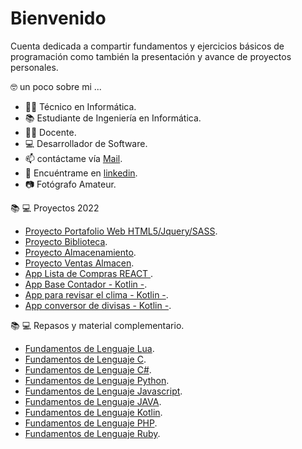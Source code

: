# Bienvenido

Cuenta dedicada a compartir fundamentos y ejercicios básicos de programación como también la presentación y avance de proyectos personales.

🤓 un poco sobre mi ... 

 - 👨‍🎓 Técnico en Informática.
 - 📚 Estudiante de Ingeniería en Informática.
 - 👨‍🏫 Docente.
 - 💻 Desarrollador de Software.
 - 📫 contáctame vía [Mail](mailto:matias.munoz@drackdesign.cl).
 - 👤 Encuéntrame en [linkedin](https://www.linkedin.com/in/mmunozacevedo/). 
 - 📷 Fotógrafo Amateur.

📚 💻 Proyectos 2022

- [Proyecto Portafolio Web HTML5/Jquery/SASS](https://github.com/kmtkei/FundamentosHTML).
- [Proyecto Biblioteca](https://github.com/kmtkei/FundamentosHTML).
- [Proyecto Almacenamiento](https://github.com/kmtkei/FundamentosHTML).
- [Proyecto Ventas Almacen](https://github.com/kmtkei/FundamentosHTML).
- [App Lista de Compras REACT ](https://github.com/kmtkei/Lista-Tareas).
- [App Base Contador - Kotlin -](https://github.com/kmtkei/clima).
- [App para revisar el clima - Kotlin -](https://github.com/kmtkei/clima).
- [App conversor de divisas - Kotlin -](https://github.com/kmtkei/divisas).


📚 💻 Repasos y material complementario.
- [Fundamentos de Lenguaje Lua](https://github.com/kmtkei/Fundamentos-C).
- [Fundamentos de Lenguaje C](https://github.com/kmtkei/Fundamentos-C).
- [Fundamentos de Lenguaje C#](https://github.com/kmtkei/Fundamentos-C).
- [Fundamentos de Lenguaje Python](https://github.com/kmtkei/Fundamentos-Python).
- [Fundamentos de Lenguaje Javascript](https://github.com/kmtkei/Fundamentos-Javascript).
- [Fundamentos de Lenguaje JAVA](https://github.com/kmtkei/Fundamentos-Java).
- [Fundamentos de Lenguaje Kotlin](https://github.com/kmtkei/Fundamentos-Java).
- [Fundamentos de Lenguaje PHP](https://github.com/kmtkei/Fundamentos-Java).
- [Fundamentos de Lenguaje Ruby](https://github.com/kmtkei/Fundamentos-Java).

